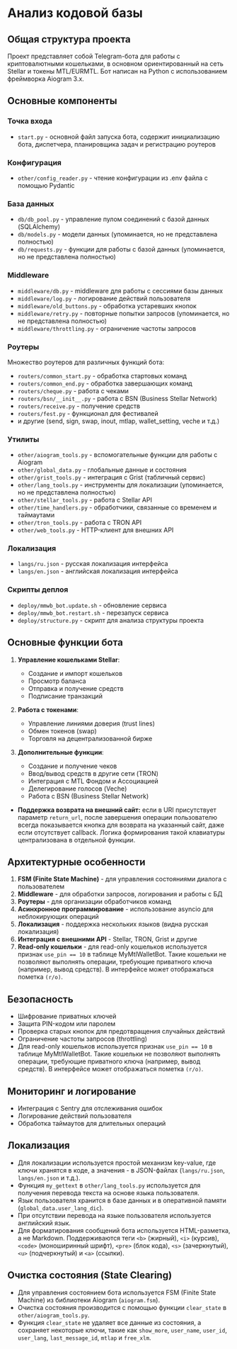 # Анализ кодовой базы

## Общая структура проекта

Проект представляет собой Telegram-бота для работы с криптовалютными кошельками, в основном ориентированный на сеть Stellar и токены MTL/EURMTL. Бот написан на Python с использованием фреймворка Aiogram 3.x.

## Основные компоненты

### Точка входа
- `start.py` - основной файл запуска бота, содержит инициализацию бота, диспетчера, планировщика задач и регистрацию роутеров

### Конфигурация
- `other/config_reader.py` - чтение конфигурации из .env файла с помощью Pydantic

### База данных
- `db/db_pool.py` - управление пулом соединений с базой данных (SQLAlchemy)
- `db/models.py` - модели данных (упоминается, но не представлена полностью)
- `db/requests.py` - функции для работы с базой данных (упоминается, но не представлена полностью)

### Middleware
- `middleware/db.py` - middleware для работы с сессиями базы данных
- `middleware/log.py` - логирование действий пользователя
- `middleware/old_buttons.py` - обработка устаревших кнопок
- `middleware/retry.py` - повторные попытки запросов (упоминается, но не представлена полностью)
- `middleware/throttling.py` - ограничение частоты запросов

### Роутеры
Множество роутеров для различных функций бота:
- `routers/common_start.py` - обработка стартовых команд
- `routers/common_end.py` - обработка завершающих команд
- `routers/cheque.py` - работа с чеками
- `routers/bsn/__init__.py` - работа с BSN (Business Stellar Network)
- `routers/receive.py` - получение средств
- `routers/fest.py` - функционал для фестивалей
- и другие (send, sign, swap, inout, mtlap, wallet_setting, veche и т.д.)

### Утилиты
- `other/aiogram_tools.py` - вспомогательные функции для работы с Aiogram
- `other/global_data.py` - глобальные данные и состояния
- `other/grist_tools.py` - интеграция с Grist (табличный сервис)
- `other/lang_tools.py` - инструменты для локализации (упоминается, но не представлена полностью)
- `other/stellar_tools.py` - работа с Stellar API
- `other/time_handlers.py` - обработчики, связанные со временем и таймаутами
- `other/tron_tools.py` - работа с TRON API
- `other/web_tools.py` - HTTP-клиент для внешних API

### Локализация
- `langs/ru.json` - русская локализация интерфейса
- `langs/en.json` - английская локализация интерфейса

### Скрипты деплоя
- `deploy/mmwb_bot.update.sh` - обновление сервиса
- `deploy/mmwb_bot.restart.sh` - перезапуск сервиса
- `deploy/structure.py` - скрипт для анализа структуры проекта

## Основные функции бота

1. **Управление кошельками Stellar**:
   - Создание и импорт кошельков
   - Просмотр баланса
   - Отправка и получение средств
   - Подписание транзакций

2. **Работа с токенами**:
   - Управление линиями доверия (trust lines)
   - Обмен токенов (swap)
   - Торговля на децентрализованной бирже

3. **Дополнительные функции**:
   - Создание и получение чеков
   - Ввод/вывод средств в другие сети (TRON)
   - Интеграция с MTL Фондом и Ассоциацией
   - Делегирование голосов (Veche)
   - Работа с BSN (Business Stellar Network)

- **Поддержка возврата на внешний сайт:** если в URI присутствует параметр `return_url`, после завершения операции пользователю всегда показывается кнопка для возврата на указанный сайт, даже если отсутствует callback. Логика формирования такой клавиатуры централизована в отдельной функции.

## Архитектурные особенности

1. **FSM (Finite State Machine)** - для управления состояниями диалога с пользователем
2. **Middleware** - для обработки запросов, логирования и работы с БД
3. **Роутеры** - для организации обработчиков команд
4. **Асинхронное программирование** - использование asyncio для неблокирующих операций
5. **Локализация** - поддержка нескольких языков (видна русская локализация)
6. **Интеграция с внешними API** - Stellar, TRON, Grist и другие
7. **Read-only кошельки** - для read-only кошельков используется признак `use_pin == 10` в таблице MyMtlWalletBot. Такие кошельки не позволяют выполнять операции, требующие приватного ключа (например, вывод средств). В интерфейсе может отображаться пометка `(r/o)`.

## Безопасность

- Шифрование приватных ключей
- Защита PIN-кодом или паролем
- Проверка старых кнопок для предотвращения случайных действий
- Ограничение частоты запросов (throttling)
- Для read-only кошельков используется признак `use_pin == 10` в таблице MyMtlWalletBot. Такие кошельки не позволяют выполнять операции, требующие приватного ключа (например, вывод средств). В интерфейсе может отображаться пометка `(r/o)`.

## Мониторинг и логирование

- Интеграция с Sentry для отслеживания ошибок
- Логирование действий пользователя
- Обработка таймаутов для длительных операций

## Локализация

- Для локализации используется простой механизм key-value, где ключи хранятся в коде, а значения - в JSON-файлах (`langs/ru.json`, `langs/en.json` и т.д.).
- Функция `my_gettext` в `other/lang_tools.py` используется для получения перевода текста на основе языка пользователя.
- Язык пользователя хранится в базе данных и в оперативной памяти (`global_data.user_lang_dic`).
- При отсутствии перевода на языке пользователя используется английский язык.
- Для форматирования сообщений бота используется HTML-разметка, а не Markdown. Поддерживаются теги `<b>` (жирный), `<i>` (курсив), `<code>` (моноширинный шрифт), `<pre>` (блок кода), `<s>` (зачеркнутый), `<u>` (подчеркнутый) и `<a>` (ссылки).

## Очистка состояния (State Clearing)

- Для управления состоянием бота используется FSM (Finite State Machine) из библиотеки Aiogram (`aiogram.fsm`).
- Очистка состояния производится с помощью функции `clear_state` в `other/aiogram_tools.py`.
- Функция `clear_state` не удаляет все данные из состояния, а сохраняет некоторые ключи, такие как `show_more`, `user_name`, `user_id`, `user_lang`, `last_message_id`, `mtlap` и `free_xlm`.